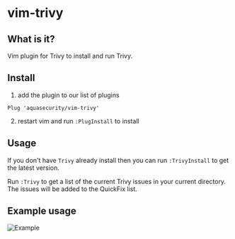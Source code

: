 # vim-trivy

## What is it?

Vim plugin for Trivy to install and run Trivy.

## Install

1. add the plugin to our list of plugins

  ```
  Plug 'aquasecurity/vim-trivy'
  ```

2. restart vim and run `:PlugInstall` to install


## Usage

If you don't have `Trivy` already install then you can run `:TrivyInstall` to get the latest version.

Run `:Trivy` to get a list of the current Trivy issues in your current directory. The issues will be added to the QuickFix list.


## Example usage

![Example](.github/example.gif)

